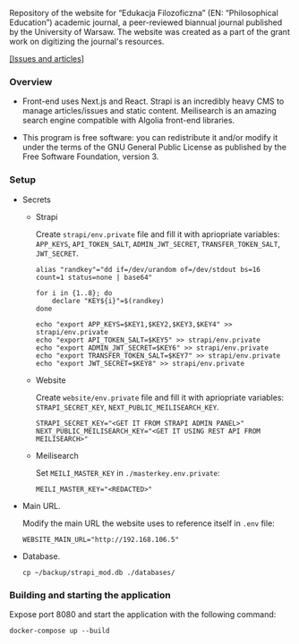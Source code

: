 Repository of the website for “Edukacja Filozoficzna” (EN: “Philosophical
Education”) academic journal, a peer-reviewed biannual journal published by the
University of Warsaw. The website was created as a part of the grant work on
digitizing the journal's resources.

[[Issues and articles]](https://edufil.allvpv.org/archive/latest)


### Overview
- Front-end uses Next.js and React. Strapi is an incredibly heavy CMS to manage
  articles/issues and static content. Meilisearch is an amazing search engine
  compatible with Algolia front-end libraries.

- This program is free software: you can redistribute it and/or modify it under
  the terms of the GNU General Public License as published by the Free Software
  Foundation, version 3.

### Setup
  - Secrets
    * Strapi

      Create `strapi/env.private` file and fill it with apriopriate variables:
      `APP_KEYS`, `API_TOKEN_SALT`, `ADMIN_JWT_SECRET`, `TRANSFER_TOKEN_SALT`,
      `JWT_SECRET`.

      ```
      alias "randkey"="dd if=/dev/urandom of=/dev/stdout bs=16 count=1 status=none | base64"

      for i in {1..8}; do
          declare "KEY${i}"=$(randkey)
      done

      echo "export APP_KEYS=$KEY1,$KEY2,$KEY3,$KEY4" >> strapi/env.private
      echo "export API_TOKEN_SALT=$KEY5" >> strapi/env.private
      echo "export ADMIN_JWT_SECRET=$KEY6" >> strapi/env.private
      echo "export TRANSFER_TOKEN_SALT=$KEY7" >> strapi/env.private
      echo "export JWT_SECRET=$KEY8" >> strapi/env.private
      ```
    * Website

      Create `website/env.private` file and fill it with apriopriate variables:
      `STRAPI_SECRET_KEY`, `NEXT_PUBLIC_MEILISEARCH_KEY`.

      ```
      STRAPI_SECRET_KEY="<GET IT FROM STRAPI ADMIN PANEL>"
      NEXT_PUBLIC_MEILISEARCH_KEY="<GET IT USING REST API FROM MEILISEARCH>"
      ```

    * Meilisearch

      Set `MEILI_MASTER_KEY` in `./masterkey.env.private`:

      ```
      MEILI_MASTER_KEY="<REDACTED>"
      ```

 - Main URL.

   Modify the main URL the website uses to reference itself in `.env` file:

   ```
   WEBSITE_MAIN_URL="http://192.168.106.5"
   ```
    
  - Database.
    ```
    cp ~/backup/strapi_mod.db ./databases/
    ```

### Building and starting the application
Expose port 8080 and start the application with the following command:

```
docker-compose up --build
```


